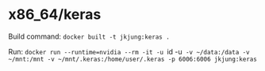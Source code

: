 # x86_64/keras

Build command: `docker built -t jkjung:keras .`

Run: `docker run --runtime=nvidia --rm -it -u `id -u` -v ~/data:/data -v ~/mnt:/mnt -v ~/mnt/.keras:/home/user/.keras -p 6006:6006 jkjung:keras`
